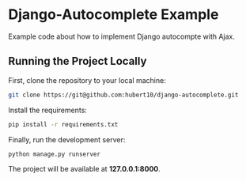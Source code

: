 # Django-Autocomplete Example

Example code about how to implement Django autocompte with Ajax.

## Running the Project Locally

First, clone the repository to your local machine:

```bash
git clone https://git@github.com:hubert10/django-autocomplete.git
```

Install the requirements:

```bash
pip install -r requirements.txt
```

Finally, run the development server:

```bash
python manage.py runserver
```

The project will be available at **127.0.0.1:8000**.

